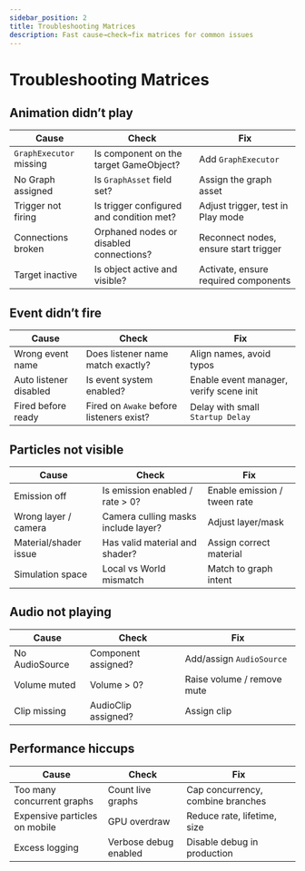 ```yaml
---
sidebar_position: 2
title: Troubleshooting Matrices
description: Fast cause→check→fix matrices for common issues
---
```


# Troubleshooting Matrices

## Animation didn’t play

| Cause | Check | Fix |
|------|-------|-----|
| `GraphExecutor` missing | Is component on the target GameObject? | Add `GraphExecutor` |
| No Graph assigned | Is `GraphAsset` field set? | Assign the graph asset |
| Trigger not firing | Is trigger configured and condition met? | Adjust trigger, test in Play mode |
| Connections broken | Orphaned nodes or disabled connections? | Reconnect nodes, ensure start trigger |
| Target inactive | Is object active and visible? | Activate, ensure required components |

## Event didn’t fire

| Cause | Check | Fix |
|------|-------|-----|
| Wrong event name | Does listener name match exactly? | Align names, avoid typos |
| Auto listener disabled | Is event system enabled? | Enable event manager, verify scene init |
| Fired before ready | Fired on `Awake` before listeners exist? | Delay with small `Startup Delay` |

## Particles not visible

| Cause | Check | Fix |
|------|-------|-----|
| Emission off | Is emission enabled / rate > 0? | Enable emission / tween rate |
| Wrong layer / camera | Camera culling masks include layer? | Adjust layer/mask |
| Material/shader issue | Has valid material and shader? | Assign correct material |
| Simulation space | Local vs World mismatch | Match to graph intent |

## Audio not playing

| Cause | Check | Fix |
|------|-------|-----|
| No AudioSource | Component assigned? | Add/assign `AudioSource` |
| Volume muted | Volume > 0? | Raise volume / remove mute |
| Clip missing | AudioClip assigned? | Assign clip |

## Performance hiccups

| Cause | Check | Fix |
|------|-------|-----|
| Too many concurrent graphs | Count live graphs | Cap concurrency, combine branches |
| Expensive particles on mobile | GPU overdraw | Reduce rate, lifetime, size |
| Excess logging | Verbose debug enabled | Disable debug in production |


